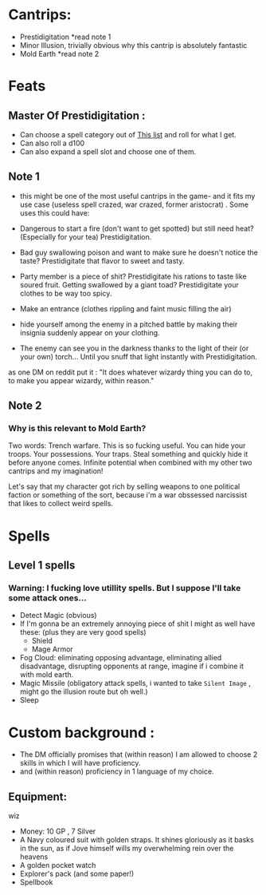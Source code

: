 # Cantrips:
   - Prestidigitation *read note 1
   - Minor Illusion, trivially obvious why this cantrip is absolutely fantastic
   - Mold Earth *read  note 2

# Feats

## Master Of Prestidigitation :

- Can choose a spell category out of [This list](https://www.reddit.com/r/d100/) and roll for what I get.
- Can also roll a d100
- Can also expand a spell slot and choose one of them.

## Note 1
* this might be one of the most useful cantrips in the game- and it fits my use case (useless spell crazed, war crazed, former aristocrat) . Some uses this could have:


- Dangerous to start a fire (don't want to get spotted) but still need heat? (Especially for your tea) Prestidigitation.

- Bad guy swallowing poison and want to make sure he doesn't notice the taste? Prestidigitate that flavor to sweet and tasty. 

- Party member is a piece of shit? Prestidigitate his rations to taste like soured fruit. Getting swallowed by a giant toad? Prestidigitate your clothes to be way too spicy.

- Make an entrance (clothes rippling and faint music filling the air)

- hide yourself among the enemy in a pitched battle by making their insignia suddenly appear on your clothing.

-    The enemy can see you in the darkness thanks to the light of their (or your own) torch... Until you snuff that light instantly with Prestidigitation.

as one DM on reddit put it : "It does whatever wizardy thing you can do to, to make you appear wizardy, within reason."


## Note 2


### Why is this relevant to Mold Earth?

Two words: Trench warfare. This is so fucking useful. You can hide your troops. Your possessions. Your traps. Steal something and quickly hide it before anyone comes. Infinite potential when combined with my other two cantrips and my imagination!

Let's say that my character got rich by selling weapons to one political faction or something of the sort, because i'm a war obssessed narcissist that likes to collect weird spells. 

# Spells

## Level 1 spells

### Warning: I fucking love utillity spells. But I suppose I'll take some attack ones...
- Detect Magic (obvious)
- If I'm gonna be an extremely annoying piece of shit I might as well have these: (plus they are very good spells)
	- Shield
	- Mage Armor 
- Fog Cloud: eliminating opposing advantage, eliminating allied disadvantage, disrupting opponents at range, imagine if i combine it with mold earth. 
- Magic Missile (obligatory attack spells, i wanted to take `Silent Image` , might go the illusion route but oh well.)
- Sleep 	


# Custom background : 

- The DM officially promises that (within reason) I am allowed to choose 2 skills in which I will have proficiency.
- and (within reason) proficiency in 1 language of my choice.

## Equipment:
wiz
- Money: 10 GP , 7 Silver
- A Navy coloured suit with golden straps. It shines gloriously as it basks in the sun, as if Jove himself wills my overwhelming rein over the heavens
- A golden pocket watch
- Explorer's pack (and some paper!)
- Spellbook 
